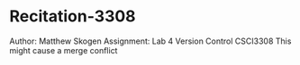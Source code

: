 # Recitation-3308
Author: Matthew Skogen
Assignment: Lab 4 Version Control CSCI3308
This might cause a merge conflict
